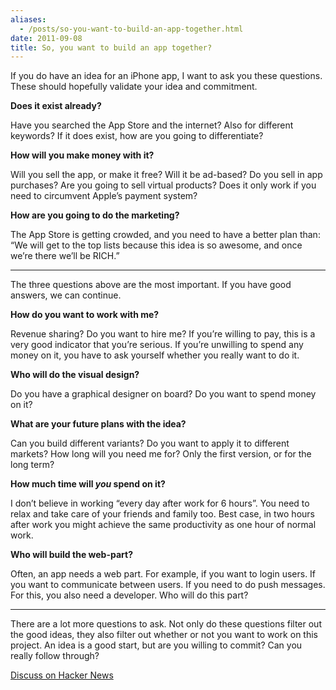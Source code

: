 ```yaml
---
aliases:
  - /posts/so-you-want-to-build-an-app-together.html
date: 2011-09-08
title: So, you want to build an app together?
---
```


If you do have an idea for an iPhone app, I want to ask you these questions.
These should hopefully validate your idea and commitment.&#10;

**Does it exist already?**

Have you searched the App Store and the internet? Also for different keywords?
If it does exist, how are you going to differentiate?&#10;

**How will you make money with it?**

Will you sell the app, or make it free? Will it be ad-based? Do you sell in app
purchases? Are you going to sell virtual products? Does it only work if you need
to circumvent Apple’s payment system?&#10;

**How are you going to do the marketing?**

The App Store is getting crowded, and you need to have a better plan than: “We
will get to the top lists because this idea is so awesome, and once we’re there
we’ll be RICH.”&#10;

-----

The three questions above are the most important. If you have good answers, we
can continue.&#10;

**How do you want to work with me?**

Revenue sharing? Do you want to hire me? If you’re willing to pay, this is a
very good indicator that you’re serious. If you’re unwilling to spend any money
on it, you have to ask yourself whether you really want to do it.&#10;

**Who will do the visual design?**

Do you have a graphical designer on board? Do you want to spend money on
it?&#10;

**What are your future plans with the idea?**

Can you build different variants? Do you want to apply it to different markets?
How long will you need me for? Only the first version, or for the long
term?&#10;

**How much time will *you* spend on it?**

I don’t believe in working “every day after work for 6 hours”. You need to relax
and take care of your friends and family too. Best case, in two hours after work
you might achieve the same productivity as one hour of normal work.&#10;

**Who will build the web-part?**

Often, an app needs a web part. For example, if you want to login users. If you
want to communicate between users. If you need to do push messages. For this,
you also need a developer. Who will do this part?&#10;

-----

There are a lot more questions to ask. Not only do these questions filter out
the good ideas, they also filter out whether or not you want to work on this
project. An idea is a good start, but are you willing to commit? Can you really
follow through?&#10;

[Discuss on Hacker News](http://news.ycombinator.com/item?id=2973731)
